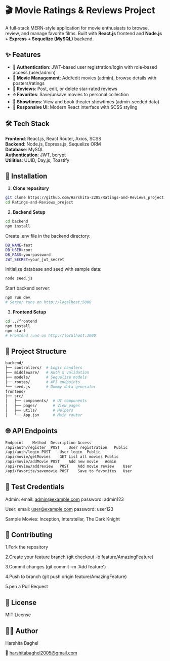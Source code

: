 # 🎬 Movie Ratings & Reviews Project  

A full-stack MERN-style application for movie enthusiasts to browse, review, and manage favorite films. Built with **React.js** frontend and **Node.js + Express + Sequelize (MySQL)** backend.

## ✨ Features  
- **🔐 Authentication**: JWT-based user registration/login with role-based access (user/admin)  
- **🎥 Movie Management**: Add/edit movies (admin), browse details with posters/ratings  
- **💬 Reviews**: Post, edit, or delete star-rated reviews  
- **⭐ Favorites**: Save/unsave movies to personal collection  
- **📅 Showtimes**: View and book theater showtimes (admin-seeded data)  
- **🎨 Responsive UI**: Modern React interface with SCSS styling  

## 🛠 Tech Stack  
**Frontend**: React.js, React Router, Axios, SCSS  
**Backend**: Node.js, Express.js, Sequelize ORM  
**Database**: MySQL  
**Authentication**: JWT, bcrypt  
**Utilities**: UUID, Day.js, Toastify  

## 🚀 Installation  
1. **Clone repository**  
```bash
git clone https://github.com/Harshita-2205/Ratings-and-Reviews_project.git
cd Ratings-and-Reviews_project
```
2. **Backend Setup**
 ```bash
cd backend
npm install
```
Create .env file in the backend directory:
```bash
DB_NAME=test
DB_USER=root
DB_PASS=yourpassword
JWT_SECRET=your_jwt_secret
```
Initialize database and seed with sample data:
```bash
node seed.js
```

Start backend server:
```bash
npm run dev
# Server runs on http://localhost:5000
```
3. **Frontend Setup**
 ```bash
 cd ../frontend
 npm install
 npm start
 # Frontend runs on http://localhost:3000
   ```
## 📂 Project Structure

```bash
backend/
├── controllers/  # Logic handlers
├── middleware/   # Auth & validation
├── models/       # Sequelize models
├── routes/       # API endpoints
└── seed.js       # Dummy data generator
frontend/
├── src/
│   ├── components/  # UI components
│   ├── pages/       # View pages
│   ├── utils/       # Helpers
│   └── App.jsx      # Main router
```
## 🌐 API Endpoints
```bash
Endpoint	Method	Description	Access
/api/auth/register	POST	User registration	Public
/api/auth/login	POST	User login	Public
/api/movie/getMovies	GET	List all movies	Public
/api/movie/addMovie	POST	Add new movie	Admin
/api/review/addreview	POST	Add movie review	User
/api/favorite/savemovie	POST	Save to favorites	User
```
## 🧪 Test Credentials
Admin:
email: admin@example.com
password: admin123

User:
email: user@example.com
password: user123

Sample Movies: Inception, Interstellar, The Dark Knight

## 🤝 Contributing
1.Fork the repository

2.Create your feature branch (git checkout -b feature/AmazingFeature)

3.Commit changes (git commit -m 'Add feature')

4.Push to branch (git push origin feature/AmazingFeature)

5.pen a Pull Request

## 📜 License
MIT License

## 👩‍💻 Author
Harshita Baghel

📧 harshitabaghel2005@gmail.com

